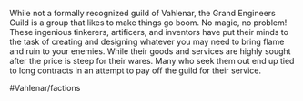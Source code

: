 While not a formally recognized guild of Vahlenar, the Grand Engineers Guild is a group that likes to make things go boom. No magic, no problem! These ingenious tinkerers, artificers, and inventors have put their minds to the task of creating and designing whatever you may need to bring flame and ruin to your enemies. While their goods and services are highly sought after the price is steep for their wares. Many who seek them out end up tied to long contracts in an attempt to pay off the guild for their service.

#Vahlenar/factions